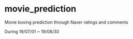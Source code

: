 # movie_prediction
 Movie boxing prediction through Naver ratings and comments
 
 During 19/07/01 ~ 19/08/30
